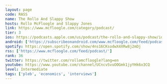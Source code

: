 ```yaml
---
layout: page
code: RASS
name: The Rollo And Slappy Show
hosts: Rollo McFloogle and Slappy Jones
link: https://www.mcfloogle.com/category/podcast/
tier: 3
ios: https://podcasts.apple.com/us/podcast/the-rollo-and-slappy-show/id1147423313
android: ['https://subscribeonandroid.com/www.mcfloogle.com/feed/podcast/']
spotify: https://open.spotify.com/show/4ns16CKsodwX4XRw8j2mDj
rss: ['https://www.mcfloogle.com/feed/podcast/']
rank: 36
twitter: https://twitter.com/rollomcfloogle?lang=en
youtube: https://www.youtube.com/channel/UCncvSvuOOGmk1jyYHk6x3CQ
level: Intermediate
tags: ['pleb', 'economics', 'interviews']
---
```

